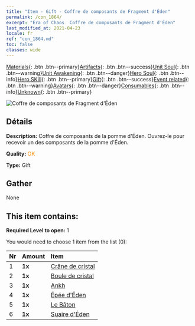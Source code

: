 ```yaml
---
title: "Item - Gift - Coffre de composants de Fragment d'Éden"
permalink: /con_1864/
excerpt: "Era of Chaos  Coffre de composants de Fragment d'Éden"
last_modified_at: 2021-04-23
locale: fr
ref: "con_1864.md"
toc: false
classes: wide
---
```

 [Materials](/ItemsFR/){: .btn .btn--primary}[Artifacts](/ItemsFR/Artifacts/){: .btn .btn--success}[Unit Soul](/ItemsFR/UnitSoul/){: .btn .btn--warning}[Unit Awakening](/ItemsFR/UnitAwakening/){: .btn .btn--danger}[Hero Soul](/ItemsFR/HeroSoul/){: .btn .btn--info}[Hero SKill](/ItemsFR/HeroSkill/){: .btn .btn--primary}[Gift](/ItemsFR/Gift/){: .btn .btn--success}[Event related](/ItemsFR/Events/){: .btn .btn--warning}[Avatars](/ItemsFR/Avatars/){: .btn .btn--danger}[Consumables](/ItemsFR/Consumables/){: .btn .btn--info}[Unknown](/ItemsFR/Unknown/){: .btn .btn--primary}

 ![Coffre de composants de Fragment d'Éden](/images/t/i_907487.png)

## Détails
 **Description:** Coffre de composants de la pomme d'Éden. Ouvrez-le pour recevoir un des composants de la pomme d'Éden.

 **Quality:** <span style="color: #FF8C00">OK</span>

 **Type:** Gift

## Gather

  None

## This item contains:

 **Required Level to open:** 1

 You would need to choose 1 item from the list (0):

  | Nr | Amount |     Item    |
  |:---|:-------|:------------|
  | 1 |  **1x** | [Crâne de cristal](/ItemsFR/art_182/) |  | 
  | 2 |  **1x** | [Boule de cristal](/ItemsFR/art_183/) |  | 
  | 3 |  **1x** | [Ankh](/ItemsFR/art_184/) |  | 
  | 4 |  **1x** | [Épée d'Éden](/ItemsFR/art_185/) |  | 
  | 5 |  **1x** | [Le Bâton](/ItemsFR/art_186/) |  | 
  | 6 |  **1x** | [Suaire d'Éden](/ItemsFR/art_187/) |  | 
